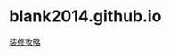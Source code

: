 # blank2014.github.io
[装修攻略](https://github.com/blank2014/blank2014.github.io/blob/main/Life%20Strategy/%E8%A3%85%E4%BF%AE%E6%94%BB%E7%95%A5.md)
